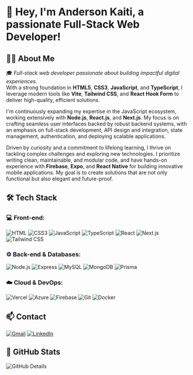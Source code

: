# 👋 Hey, I'm Anderson Kaiti, a passionate Full-Stack Web Developer!

## 👨‍💻 About Me

🎓 _Full-stack web developer passionate about building impactful digital experiences._  
With a strong foundation in **HTML5**, **CSS3**, **JavaScript**, and **TypeScript**, I leverage modern tools like **Vite**, **Tailwind CSS**, and **React Hook Form** to deliver high-quality, efficient solutions.

I'm continuously expanding my expertise in the JavaScript ecosystem, working extensively with **Node.js**, **React.js**, and **Next.js**. My focus is on crafting seamless user interfaces backed by robust backend systems, with an emphasis on full-stack development, API design and integration, state management, authentication, and deploying scalable applications.

Driven by curiosity and a commitment to lifelong learning, I thrive on tackling complex challenges and exploring new technologies. I prioritize writing clean, maintainable, and modular code, and have hands-on experience with **Firebase**, **Expo**, and **React Native** for building innovative mobile applications. My goal is to create solutions that are not only functional but also elegant and future-proof.

## 🛠 Tech Stack

### 💻 Front-end:

![HTML](https://img.shields.io/badge/HTML-333333?style=flat&logo=html5)
![CSS3](https://img.shields.io/badge/CSS3-333333?style=flat&logo=css&logoColor=1572B6)
![JavaScript](https://img.shields.io/badge/JavaScript-333333?style=flat&logo=javascript)
![TypeScript](https://img.shields.io/badge/TypeScript-333333?style=flat&logo=typescript)
![React](https://img.shields.io/badge/React.js-333333?style=flat&logo=react)
![Next.js](https://img.shields.io/badge/Next.js-333333?style=flat&logo=next.js)
![Tailwind CSS](https://img.shields.io/badge/TailwindCSS-333333?style=flat&logo=tailwindcss)

### ⚙️ Back-end & Databases:

![Node.js](https://img.shields.io/badge/Node.js-333333?style=flat&logo=node.js)
![Express](https://img.shields.io/badge/Express-333333?style=flat&logo=express)
![MySQL](https://img.shields.io/badge/MySQL-333333?style=flat&logo=mysql)
![MongoDB](https://img.shields.io/badge/MongoDB-333333?style=flat&logo=mongodb)
![Prisma](https://img.shields.io/badge/Prisma-333333?style=flat&logo=prisma)

### ☁️ Cloud & DevOps:

![Vercel](https://img.shields.io/badge/Vercel-333333?style=flat&logo=vercel)
![Azure](https://img.shields.io/badge/Azure-333333?style=flat&logo=azure)
![Firebase](https://img.shields.io/badge/Firebase-333333?style=flat&logo=firebase&logoColor=DD2C00)
![Git](https://img.shields.io/badge/Git-333333?style=flat&logo=git)
![Docker](https://img.shields.io/badge/Docker-333333?style=flat&logo=docker)

## 📫 Contact

[![Gmail](https://img.shields.io/badge/Gmail-333333?style=flat&logo=gmail)](mailto:anderkaiti@gmail.com)
[![LinkedIn](https://img.shields.io/badge/LinkedIn-333333?style=flat&logo=linkedin)](https://www.linkedin.com/in/anderson-kaiti-67906126a/)

## 🚀 GitHub Stats

![GitHub Details](https://github-readme-stats.vercel.app/api?username=andersonkaiti&show_icons=true&theme=dark)
